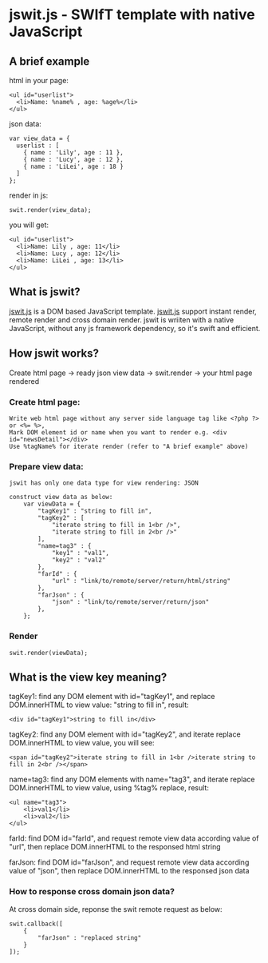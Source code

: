 # jswit.js - SWIfT template with native JavaScript

## A brief example

html in your page:

    <ul id="userlist">
      <li>Name: %name% , age: %age%</li>
    </ul>

json data:

    var view_data = {
      userlist : [
        { name : 'Lily', age : 11 },
        { name : 'Lucy', age : 12 },
        { name : 'LiLei', age : 18 }
      ]
    };

render in js:

    swit.render(view_data);
  
you will get:

    <ul id="userlist">
      <li>Name: Lily , age: 11</li>
      <li>Name: Lucy , age: 12</li>
      <li>Name: LiLei , age: 13</li>
    </ul>

## What is jswit?

[jswit.js](https://github.com/visvoy/jswit) is a DOM based JavaScript template. [jswit.js](https://github.com/visvoy/jswit) support instant render, remote render and cross domain render.
jswit is wriiten with a native JavaScript, without any js framework dependency, so it's swift and efficient.

## How jswit works?

Create html page -> ready json view data -> swit.render -> your html page rendered

### Create html page:

    Write web html page without any server side language tag like <?php ?> or <%= %>,
    Mark DOM element id or name when you want to render e.g. <div id="newsDetail"></div>
    Use %tagName% for iterate render (refer to "A brief example" above)

### Prepare view data:
    jswit has only one data type for view rendering: JSON
    
    construct view data as below:
        var viewData = {
            "tagKey1" : "string to fill in",
            "tagKey2" : [
                "iterate string to fill in 1<br />",
                "iterate string to fill in 2<br />"
            ],
            "name=tag3" : {
                "key1" : "val1",
                "key2" : "val2"
            },
            "farId" : {
                "url" : "link/to/remote/server/return/html/string"
            },
            "farJson" : {
                "json" : "link/to/remote/server/return/json"
            },
        };

### Render

    swit.render(viewData);
    
## What is the view key meaning?

tagKey1: find any DOM element with id="tagKey1", and replace DOM.innerHTML to view value: "string to fill in", result:

    <div id="tagKey1">string to fill in</div>

tagKey2: find any DOM element with id="tagKey2", and iterate replace DOM.innerHTML to view value, you will see:

    <span id="tagKey2">iterate string to fill in 1<br />iterate string to fill in 2<br /></span>

name=tag3: find any DOM elements with name="tag3", and iterate replace DOM.innerHTML to view value, using %tag% replace, result:

    <ul name="tag3">
        <li>val1</li>
        <li>val2</li>
    </ul>

farId: find DOM id="farId", and request remote view data according value of "url", then replace DOM.innerHTML to the responsed html string

farJson: find DOM id="farJson", and request remote view data according value of "json", then replace DOM.innerHTML to the responsed json data

### How to response cross domain json data?

At cross domain side, reponse the swit remote request as below:

    swit.callback([
        {
            "farJson" : "replaced string"
        }
    ]);




